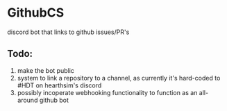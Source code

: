 # GithubCS
discord bot that links to github issues/PR's


## Todo: 

1. make the bot public
2. system to link a repository to a channel, as currently it's hard-coded to #HDT on hearthsim's discord
3. possibly incoperate webhooking functionality to function as an all-around github bot
